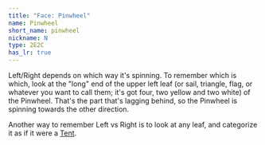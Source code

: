 ```yaml
---
title: "Face: Pinwheel"
name: Pinwheel
short_name: pinwheel
nickname: N
type: 2E2C
has_lr: true
---
```


Left/Right depends on which way it's spinning.  To remember which is which, look at the "long" end of the upper left leaf (or sail, triangle, flag, or whatever you want to call them; it's got four, two yellow and two white) of the Pinwheel.  That's the part that's lagging behind, so the Pinwheel is spinning towards the other direction.

Another way to remember Left vs Right is to look at any leaf, and categorize it as if it were a [Tent](tent).
